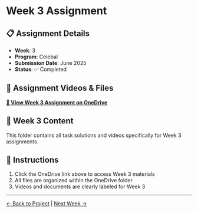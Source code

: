 # Week 3 Assignment

## 📋 Assignment Details
- **Week**: 3
- **Program**: Celebal
- **Submission Date**: June 2025
- **Status**: ✅ Completed

## 🎥 Assignment Videos & Files
**[📁 View Week 3 Assignment on OneDrive](https://1drv.ms/f/c/9719b1c66cc4bd68/EjqIs1B4BKhAiD3R5ZqPm9QBTTwXwUgJgOKx-7EJ4ngNlw?e=rKF6oz)**

## 📝 Week 3 Content
This folder contains all task solutions and videos specifically for Week 3 assignments.

## 📖 Instructions
1. Click the OneDrive link above to access Week 3 materials
2. All files are organized within the OneDrive folder
3. Videos and documents are clearly labeled for Week 3

---
[← Back to Project](../Project/README.md) | [Next Week →](../Week-4/README.md)

